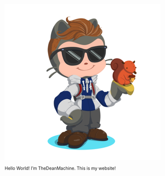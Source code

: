 <!DOCTYPE html>

<html>
<head>
  <meta http-equiv="Content-Type" content="text/html; charset=utf-8"/>
  <title>my-first-website</title>
  <LINK href="styles.css" rel="stylesheet" type="text/css">
</head>

<body>

<img src="https://github.com/TheDeanMachine/TheDeanMachine.github.io/blob/master/images/my-octocat-1612052149930.png" id="octocat" alt="octocat" />

<!-- Change this code here by copy and pasting your template on line 15 -->
<p>Hello World! I’m TheDeanMachine. This is my website!</p>

</body>
</html>
